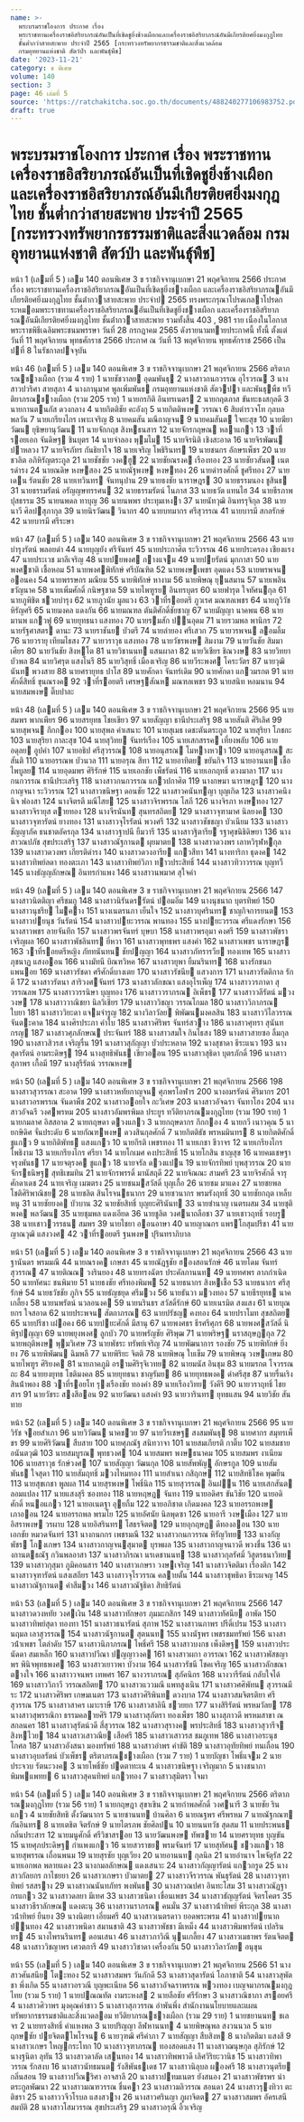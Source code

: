 ```yaml
---
name: >-
  พระบรมราชโองการ ประกาศ เรื่อง
  พระราชทานเครื่องราชอิสริยาภรณ์อันเป็นที่เชิดชูยิ่งช้างเผือกและเครื่องราชอิสริยาภรณ์อันมีเกียรติยศยิ่งมงกุฎไทย
  ชั้นต่ำกว่าสายสะพาย ประจำปี 2565 [กระทรวงทรัพยากรธรรมชาติและสิ่งแวดล้อม
  กรมอุทยานแห่งชาติ สัตว์ป่า และพันธุ์พืช]
date: '2023-11-21'
category: ข พิเศษ
volume: 140
section: 3
page: 46 เล่มที่ 5
source: 'https://ratchakitcha.soc.go.th/documents/488240277106983752.pdf'
draft: true
---
```


# พระบรมราชโองการ ประกาศ เรื่อง พระราชทานเครื่องราชอิสริยาภรณ์อันเป็นที่เชิดชูยิ่งช้างเผือกและเครื่องราชอิสริยาภรณ์อันมีเกียรติยศยิ่งมงกุฎไทย ชั้นต่ำกว่าสายสะพาย ประจำปี 2565 [กระทรวงทรัพยากรธรรมชาติและสิ่งแวดล้อม กรมอุทยานแห่งชาติ สัตว์ป่า และพันธุ์พืช]

หน้า 1 (เลมที่ 5 ) เลม 140 ตอนพิเศษ 3 ข ราชกิจจานุเบกษา 21 พฤศจิกายน 2566 ประกาศ เรื่อง พระราชทานเครื่องราชอิสริยาภรณอันเป็นที่เชิดชูยิ่งชางเผือก และเครื่องราชอิสริยาภรณอันมีเกียรติยศยิ่งมงกุฎไทย ชั้นต่ํากวาสายสะพาย ประจําป 2565 ทรงพระกรุณาโปรดเกลาโปรดกระหมอมพระราชทานเครื่องราชอิสริยาภรณอันเป็นที่เชิดชูยิ่งชางเผือก และเครื่องราชอิสริยาภรณอันมีเกียรติยศยิ่งมงกุฎไทย ชั้นต่ํากวาสายสะพาย รวมทั้งสิ้น 403 , 981 ราย เนื่องในโอกาสพระราชพิธีเฉลิมพระชนมพรรษา วันที่ 28 กรกฎาคม 2565 ดังรายนามทายประกาศนี้ ทั้งนี้ ตั้งแต่วันที่ 11 พฤศจิกายน พุทธศักราช 2566 ประกาศ ณ วันที่ 13 พฤศจิกายน พุทธศักราช 2566 เป็นปที่ 8 ในรัชกาลปจจุบัน

หน้า 46 (เลมที่ 5 ) เลม 140 ตอนพิเศษ 3 ข ราชกิจจานุเบกษา 21 พฤศจิกายน 2566 ตริตาภรณชางเผือก (รวม 4 ราย) 1 นายชัชวาลย อุดมพันธุ 2 นางสาวกนกวรรณ อุไรวรณ 3 นางสาวปวริศา สายสุภา 4 นางภานุมาศ พูลเพิ่มพันธ กรมอุทยานแห่งชาติ สัตวปา และพันธุพืช ทวีติยาภรณชางเผือก (รวม 205 ราย) 1 นายกรกิติ อินทรเนตร 2 นายกฤตภาส ขันทะธงสกุลดี 3 นายกานตนภัส ดวงกลาง 4 นายกิตติชัย คะอังกุ 5 นายกิตติพงษ วรรณา 6 สิบตํารวจโท กุลบล พลวัน 7 นายเกรียงไกร เพาะเจริญ 8 นายคมสัน มณีกาญจน 9 นายคมสันต ใจยะสุข 10 นายฆียาวัฒน ยุธิษยานุวัฒน 11 นายจักกฤช สิงหธนสาร 12 นายจักรกฤษณ หลาแกว 13 วาที่รอยเอก จันดิษฐ ชินบุตร 14 นายจําลอง พุมไม 15 นายจิรนิติ เชิงสะอาด 16 นายจิรพัฒน ปาหลวง 17 นายจิรภัทร กันธิยาใจ 18 นายเจริญ โพธิรินทร 19 นายชนกร อักษรเพ็ชร 20 นายชวลิต อภิหิรัญตระกูล 21 นายชัชชัย วงคฮู 22 นายชัยณรงค เรืองทอง 23 นายชัยวสันต เนตรดํารง 24 นายณดิษ หงษสอง 25 นายณัฐพงษ หงษทอง 26 นายดํารงศักดิ์ ชูศรีทอง 27 นายเดน รัตนชัย 28 นายเทวินทร จันทนุปาน 29 นายธงชัย นาราษฎร 30 นายธรรมนอง ชูสินธ 31 นายธรรมรัตน์ อรัญญษทรรศน 32 นายธรรมรัตน์ โนภาส 33 นายธวัต แทนไฮ 34 นายธีรภาพ ปุสธรรม 35 นายนพดล ทาบุญ 36 นายนพพร ประทุมเหงา 37 นายนัทวุฒิ อินทรรุจิกุล 38 นายนาวี ศิลปสุภากุล 39 นายนิรวัฒน วินากร 40 นายบทมากร ศรีสุวรรณ 41 นายบารมี สกลรักษ์ 42 นายบารมี ศรีระษา

หน้า 47 (เลมที่ 5 ) เลม 140 ตอนพิเศษ 3 ข ราชกิจจานุเบกษา 21 พฤศจิกายน 2566 43 นายบํารุงรัตน์ พลอยดํา 44 นายบุญยัง ศรีจันทร์ 45 นายประกาศิต ระวิวรรณ 46 นายประครอง เชียงแรง 47 นายประเวช มาลีเจริญ 48 นายปยพงศ กางแจม 49 นายปยรัตน์ มุกกาสา 50 นายพงศชาติ เชื้อหอม 51 นายพงศพิทักษ์ ศรีบัณฑิต 52 นายพงษเพชร อุดแดง 53 นายพรพจน ออนคง 54 นายพรรษกร มณียม 55 นายพิทักษ์ หางาม 56 นายพิษณุ ยุนสมาน 57 นายเพลิน ขวัญนาค 58 นายเพิ่มศักดิ์ กนิษฐชาต 59 นายไพฑูรย อินทรบุตร 60 นายฟารุต ใจทัศนกุล 61 นายภูพิชิต ชวยบํารุง 62 นายภูวนัย มูลแวง 63 วาที่รอยตรี ภูวเรศ มณฑลเพชร 64 นายภูวิวัช หิรัญศรี 65 นายมงคล แดงกัน 66 นายมณฑล ตันติศักดิ์ชัยชาญ 67 นายมัญญา นาคพน 68 นายมานพ แกวฟู 69 นายยุทธนา แสงทอง 70 นายรมสัก ปนอุดม 71 นายรวมพล พานิกร 72 นายรัฐศาสตร ดานะ 73 นายราชันย บัวตรี 74 นายลํายอง ศรีเสวก 75 นายวรพจน ลอมลิ้ม 76 นายวรายุ เทียมไธสง 77 นายวราวุธ แสงทอง 78 นายวัชรพงษ สิมงาม 79 นายวันชัย สิมมาเศียร 80 นายวันชัย สิงหโต 81 นายวิชานนท แสนผาลา 82 นายวิเชียร ชิณวงษ 83 นายวิทยา บัวพล 84 นายวิศรุต แสงโนรี 85 นายวิสุทธิ์ เมืองเจริญ 86 นายวีระพงศ โคระวัตร 87 นายวุฒินันท พวงสาย 88 นายศรายุทธ ปาโส 89 นายศักดา จันทร์เดิม 90 นายศักดา แกวมรกต 91 นายศักดิ์สิทธิ์ ขุนณรงค 92 วาที่รอยตรี เศรษฐสัณห มณฑลเพชร 93 นายสนิท หอมนาน 94 นายสมพงษ ติ๊บปาละ

หน้า 48 (เลมที่ 5 ) เลม 140 ตอนพิเศษ 3 ข ราชกิจจานุเบกษา 21 พฤศจิกายน 2566 95 นายสมพร พากเพียร 96 นายสรยุทธ ไชยเขียว 97 นายสัญญา ธานีประเสริฐ 98 นายสันติ ศิริเลิศ 99 นายสุพจน กึกกอง 100 นายสุพล คําเสนาะ 101 นายสุเมธ เดชะตันตระกูล 102 นายสุริยา โภชกะ 103 นายสุริยา กาละสุข 104 นายสุวิทย จันทร์เรือง 105 นายเสกสรรค เที่ยงพลับ 106 นายอดุลย อูปคํา 107 นายอธิป ศรีสุวรรณ 108 นายอนุสรณ โมหางหวา 109 นายอนุสรณ สะสันติ 110 นายอรรณพ บัวนวล 111 นายอรุณ สีทา 112 นายอาทิตย ขยันกิจ 113 นายอานนท เชื้อไพบูลย 114 นายอุดมพร ศิริรักษ์ 115 นายเอกชัย เพ็ชรัตน์ 116 นายเอกฤทธิ์ ดวงมาลา 117 นางกนกวรรณ ธานีประเสริฐ 118 นางสาวกนกวรรณ แกวปกาศิต 119 นางกษมา นาราษฎร 120 นางกาญจนา ระวิวรรณ 121 นางสาวขนิษฐา ดอนชัย 122 นางสาวคนันทญา บุญเกิด 123 นางสาวคนึงนิจ ฟองสา 124 นางจิตรตี มณีไสย 125 นางสาวจิรพรรณ โสภี 126 นางจิรภา หงษทอง 127 นางสาวจิรายุส ตายทอง 128 นางจีรนันท สุนทรสถิตย 129 นางสาวจุฑามาศ นิลยงค 130 นางสาวจุฑารัตน์ ยางทอง 131 นางสาวจุไรรัตน์ พวงศรี 132 นางสาวชัชชญา บัวเนียม 133 นางสาวชัญญาภัค ธนชาตอัครกุล 134 นางสาวฐาปนี ยิ้มวารี 135 นางสาวฐิตารีย รฐาศุขนิธิดิษยา 136 นางสาวณปภัช สุขประเสริฐ 137 นางสาวณัฐกานต ผุยมาตย 138 นางสาวดวงพร เลาหวิรุฬหกุล 139 นางสาวดวงพร เกียรติดํารง 140 นางสาวดวงอารีย แกวสีทา 141 นางทาริกา ธุดงค 142 นางสาวทิพย์ลดา ทองตะเภา 143 นางสาวทิพย์วิภา ทาวประสิทธิ์ 144 นางสาวทิวาวรรณ บุญทวี 145 นางธัญญลักษณ อินทรกําแพง 146 นางสาวนพมาศ สุใจคํา

หน้า 49 (เลมที่ 5 ) เลม 140 ตอนพิเศษ 3 ข ราชกิจจานุเบกษา 21 พฤศจิกายน 2566 147 นางสาวนิตติญา ศรีชมภู 148 นางสาวนิรันดรรัตน์ ปอมอิ่ม 149 นางนุชนาถ บุตรทิพย์ 150 นางสาวนุชรีย ไมคาง 151 นางเนตรนภา เย็นใจ 152 นางสาวบุศรินทร ชาญกิจการยนต 153 นางสาวปยนุช วันรัตน์ 154 นางสาวปยะวรรณ พานทอง 155 นางปยะวรรณ ศรีแดงรักษา 156 นางสาวพชร ลายจันทึก 157 นางสาวพรจันทร์ บุษบา 158 นางสาวพรอุมา คงศรี 159 นางสาวพัชรา เจริญผล 160 นางสาวพัชลินทร ยี่หวา 161 นางสาวพุทธพร แสงคํา 162 นางสาวเพชร นาราษฎร 163 วาที่รอยตรีหญิง ภัททนันทน ชัยปญญา 164 นางสาวภัทรารวีย ทองเทพ 165 นางสาวภุชนาฏ แสงออน 166 นางมัทนี บิณฑวิหค 167 นางสาวยุพา ยิ้มนรินทร 168 นางรักชนก แพนอย 169 นางสาวรัชดา ศรีศักดิ์บางเตย 170 นางสาวรัชนีย แสวงการ 171 นางสาวรัตติกาล รักดี 172 นางสาวรัตนา สาริวงศจันทร์ 173 นางสาวลักขณา แสงอุไรเพ็ญ 174 นางสาววรภาดา สุวรรณลพ 175 นางสาววรรนิษา บุญทอง 176 นางสาววราภรณ อิเพ็ชร 177 นางสาววลีรัตน์ มวงวงษ 178 นางสาววาณิชยา นิลวิเชียร 179 นางสาววิชญา วรรณโกมล 180 นางสาววิภาภรณ ใบยา 181 นางสาววิยะดา แจมจํารูญ 182 นางวิลาวัลย พิพัฒนมงคลสิน 183 นางสาววิไลวรรณ จันตะคาด 184 นางศิรประภา คําใบ 185 นางสาวศิริพร จันทร์สวาง 186 นางสาวศุทรา สุนันทกรญ 187 นางสาวศุภลักษณ ประจันทร์ 188 นางสาวสมใจ กินไธสง 189 นางสาวสายซอ ลิ้มกุล 190 นางสาวสิวรส เจริญรื่น 191 นางสาวสุกัญญา บัวประหลาด 192 นางสุชาดา ธีระแนว 193 นางสุดารัตน์ อามระดิษฐ 194 นางสุทธิพันธ เขียวออน 195 นางสาวสุธิดา บุตรภักดิ์ 196 นางสาวสุภาพร เกื้อมี 197 นางสุรีรัตน์ วรรณหงษ

หน้า 50 (เลมที่ 5 ) เลม 140 ตอนพิเศษ 3 ข ราชกิจจานุเบกษา 21 พฤศจิกายน 2566 198 นางสาวสุวรรณา สะอาด 199 นางสาวหทัยกาญจน ศุภพรโอฬาร 200 นางอมรรัตน์ ศิริมากร 201 นางสาวอรพรรณ จันดาพืช 202 นางสาวออยใจ กะวิเศษ 203 นางสาวอัจฉรา จันทาโฮง 204 นางสาวอัจฉรี วงศพรหม 205 นางสาวอัมพรพิมล ประยูร ทวีติยาภรณมงกุฎไทย (รวม 190 ราย) 1 นายกมลาศ อิสสอาด 2 นายกฤษดา ดวงแกว 3 นายกฤษดากร กึกกอง 4 นายกวี เนาวคุณ 5 นายกษิดิศ จั่นประดับ 6 นายกัณฑพงษ ดวงสินกุลศักดิ์ 7 นายกิตติธัช พรหมมินทร 8 นายกิตติศักดิ์ ชูแกว 9 นายกิติพัทธ แสงแกว 10 นายกีรติ เพชรทอง 11 นายเกชา ชีวาจร 12 นายเกรียงไกร โพธิงาม 13 นายเกรียงไกร ศรียา 14 นายโกเมศ คงประสิทธิ์ 15 นายโกสิน ชาญสุข 16 นายคมเชษฐา จรุงพันธ 17 นายจตุรงค ชูแกว 18 นายจรัล ดวงแปน 19 นายจักรทิพย์ บุพสุวรรณ 20 นายจักรธนิษฐ สุทธิเขมทิน 21 นายจักรพรรดิ์ มานัสฤดี 22 นายจิณณะ สามศรี 23 นายจิรศักดิ์ จารุศักดาเดช 24 นายเจริญ เมฆตรง 25 นายชนมสวัสดิ์ บุญเกื้อ 26 นายชม มาแดง 27 นายชยพล โชติศิริพาณิชย 28 นายชลิต สินโรจนธนากร 29 นายชวนากร พรมรังฤทธิ์ 30 นายชัยกฤต เหล็บหนู 31 นายชัยยงค บัวบาน 32 นายชัยสิทธิ์ บุญยะศิรินันท 33 นายชํานาญ เนตรผสม 34 นายชุติพงค พลวัฒน 35 นายชุมพล แดงเอียด 36 นายชูลิต วงศนาถลือชา 37 นายเชาวฤทธิ์ รอบรู 38 นายเชาววรรธน สมพร 39 นายไชยา ออนอาษา 40 นายญาณกร แพรโกสุมปรีชา 41 นายญาณวุฒิ แสงวงศ 42 วาที่รอยตรี ฐนพงษ ปุรินทราภิบาล

หน้า 51 (เลมที่ 5 ) เลม 140 ตอนพิเศษ 3 ข ราชกิจจานุเบกษา 21 พฤศจิกายน 2566 43 นายฐานันดร พรมมณี 44 นายณรงค เกษสา 45 นายณัฏฐชัย ฮองสอนรักษ์ 46 นายโดม จันทร์สุวรรณ 47 นายติณณ วงรินยอง 48 นายทรงฉัตร ประคัลภานนท 49 นายทศพร ลาภกําเนิด 50 นายทัศนะ ชนพิมาย 51 นายธงชัย ศรีทองพิมพ 52 นายธนากร สิงหเชื้อ 53 นายธนากร ศรีสุรักษ์ 54 นายธวัชชัย ภูกิจ 55 นายธัญชยุด ศรีมวง 56 นายธันวา มวงทอง 57 นายธีรยุทธ นาคเกลี้ยง 58 นายนพรัตน์ นวลอนงค 59 นายนรินธร สวัสดิ์รักษ์ 60 นายเนรมิต สงแสง 61 นายบุณยกร ใจสอาด 62 นายประพจน สัตถาภรณ 63 นายปรัชญ คงทอง 64 นายปราโมท สุขสถิตย 65 นายปรีชา เฝอคง 66 นายปยะศักดิ์ มีสานุ 67 นายพงศธร ธีรศรีศุภร 68 นายพงศสวัสดิ์ นิพิฐปญญา 69 นายพยุงพงศ ลูกบัว 70 นายพรัญชัย ศิริพุฒ 71 นายพริษฐ นราสฤษฏกุล 72 นายพฤติพงษ พุมวิเศษ 73 นายพัชระ ทรัพย์เจริญ 74 นายพัฒนาการ รองชัย 75 นายพิทักษ์ ยิ่งยง 76 นายพิพัฒน ฉิมพลี 77 นายพิริยะ จิตติ 78 นายพิษณุ ใบเข็ม 79 นายพิษณุ วงษเกษม 80 นายไพฑูร ศิริยงค 81 นายภาคภูมิ อรามศิริรุจิเวทย 82 นายมนัส อินชุม 83 นายมรกต โจวรรณถะ 84 นายยงยุทธ โชติมงคล 85 นายยุทธนา ชาญรัมย 86 นายยุทธพงค ดําศรีสุข 87 นายรื่นเริง สินน้ําพอง 88 วาที่รอยโท รุงเรืองชัย ทองคํา 89 นายเรืองวิทย วังคีรี 90 นายวราฤทธิ์ ไชยสาร 91 นายวัชระ สงสีออน 92 นายวัฒนา แสงคํา 93 นายวารินทร ยุทธแสน 94 นายวิชัย สันทาย

หน้า 52 (เลมที่ 5 ) เลม 140 ตอนพิเศษ 3 ข ราชกิจจานุเบกษา 21 พฤศจิกายน 2566 95 นายวิรัช จอยสําเภา 96 นายวิวัฒน นาคชวย 97 นายวีรเชษฐ สงสมพันธุ 98 นายศากร สมุทรเพ็ชร 99 นายศิริวัฒน สืบสาย 100 นายศุภณัฐ สนิทวาจา 101 นายสมเกียรติ กาติ๊บ 102 นายสมชาย อนันตวุฒิ 103 นายสมบูรณ พุทธวงศ 104 นายสมพร พงษธนาคม 105 นายสมพร งาเนียม 106 นายสราวุธ รักษ์วงศ 107 นายสัญญา วัฒนกุล 108 นายสัพพัญู อักษรกูล 109 นายสัมพันธ ใจสุดา 110 นายสัมฤทธิ์ มวงไหมทอง 111 นายสําเนา กสิฤกษ 112 นายสิทธิโชค พุฒยืน 113 นายสุขเกชา พูลผล 114 นายสุรพงษ โพธิ์นิล 115 นายสุวรรณ อินฝน 116 นายเสกสันต ลอมแปลง 117 นายแสงสุรี ซองทอง 118 นายหฤษฏ จันทง 119 นายอดิศร ขันวิชัย 120 นายอดิศักดิ์ หนอแกว 121 นายอเนตฐา อุยกิ้ม 122 นายอภิชาต เกิดมงคล 123 นายอรรถพงษ เภาออน 124 นายอรรถพล พรมโย 125 นายอัศนัย นิลพุดซา 126 นายอารี วงษเมือง 127 นายอิสราพงษ วรผาบ 128 นายอิสรินทร โสธรจิตต 129 นายอุกฤษฏ ดีทองออน 130 นายเอกชัย หมวดจันทร์ 131 นางกนกกร เพชรมณี 132 นางสาวกนกวรรณ หิรัญวิทย 133 นางกัญพัชร โกงเกษร 134 นางสาวกาญจนสุมาต บุรพผล 135 นางสาวกาญจนาวดี พวงชื่น 136 นางกานตธณัฐ กวินพลอาสา 137 นางสาวกิรณา นรเดชานนท 138 นางสาวกุลรัศมิ์ วิสูตรธนาวิทย 139 นางสาวกุสุมา ภูมิคอนสาร 140 นางสาวเกษรา วงษเจริญ 141 นางสาวจิตติมา เรืองติก 142 นางสาวจุฑารัตน์ แสงเสถียร 143 นางสาวจุไรวรรณ คลายตั้น 144 นางสาวชุพธิดา ธีระผจญ 145 นางสาวณัฐกานต คําสีมวง 146 นางสาวณัฐธิดา สิทธิรัตน์

หน้า 53 (เลมที่ 5 ) เลม 140 ตอนพิเศษ 3 ข ราชกิจจานุเบกษา 21 พฤศจิกายน 2566 147 นางสาวดวงหทัย วงศเงิน 148 นางสาวทักษอร ภุมมะกสิกร 149 นางสาวทัศนีย อาพัด 150 นางสาวทิพย์สุดา ทองทา 151 นางสาวธนารัตน์ สุภาพ 152 นางสาวนภาพร ปรีดิ์เปรม 153 นางสาวนฤมล เลาสุวรรณ 154 นางสาวนัฐกานต สุตนนท 155 นางนัฐพร เพชรชมทรัพย์ 156 นางสาวน้ําเพชร โตลําดับ 157 นางสาวนิภาภรณ โพธิ์ศรี 158 นางสาวบงกช เพ็งดิษฐ 159 นางสาวประนัดดา สมเหล็ก 160 นางสาวปวีณา ปญญาวงค 161 นางสาวผกา อวรรณา 162 นางสาวพัสชญาพร พินิจพุทธพงศ 163 นางสาวเยาวพา บัวงาม 164 นางสาวรัชนี โชคเจริญ 165 นางสาวลักขณา ตางใจ 166 นางสาววจนพร เทพศร 167 นางวราภรณ สุภัคนิกร 168 นางวารีรัตน์ กลับใจได้ 169 นางสาววิภาวี วรรณสถิตย 170 นางสาวแววมณี แพทสูงเนิน 171 นางสาวศศิพัทน สุวรรณมีระ 172 นางสาวศิริพร เกษมเนตร 173 นางสาวศิริพินท ดวงบาล 174 นางสาวสมจิตรติยา ศรีสุวรรณ 175 นางสาวสาคร เมาะราษี 176 นางสาวสาลินี ชวยยก 177 นางสิริรัตน์ พรหมวัลย 178 นางสาวสุพรรณิกา ธรรมคลายศิริ 179 นางสาวสุภัตรา ทองเพ็ชร 180 นางสุภาวดี พรหมสาขา ณ สกลนคร 181 นางสาวสุรัตน์วดี สี่สุวรรณ 182 นางสาวสุรางค พรประสิทธิ์ 183 นางสาวสุวารีจ สิงหไวย 184 นางสาวเสาวณีย เสือศรี 185 นางสาวเสาวรส ชมภูเทพ 186 นางสาวอระนุช โกศล 187 นางสาวอังสนา มองทรัพย์ 188 นางสาวอําพร คําขัติ 189 นางสาวอุทัยทิพย์ ทนเถื่อน 190 นางสาวอุบลรัตน์ บัวเพ็ชร ตริตาภรณชางเผือก (รวม 7 ราย) 1 นายบัญชา โพธิ์แจม 2 นายประจวบ รัตนะวงค 3 นายโพธิ์ชัย ปดตาทะเน 4 นางสาวขนิษฐา เจริญมาก 5 นางชนาภา พิมพแพทย 6 นางสาวสุคนทิพย์ แกวทอง 7 นางสาวสุมิตรา ใจมา

หน้า 54 (เลมที่ 5 ) เลม 140 ตอนพิเศษ 3 ข ราชกิจจานุเบกษา 21 พฤศจิกายน 2566 ตริตาภรณมงกุฎไทย (รวม 56 ราย) 1 นายกฤษฎา สุขาเขิน 2 นายกําพลศักดิ์ วงศนารี 3 นายชัย รินแกว 4 นายชัยสิทธิ ตั้งวัฒนากร 5 นายชานนท บ้านศิลา 6 นายณฐพร ศรีพรหม 7 นายณัฐกณฑ กันอินทร 8 นายเตชิต จิตรักษ์ 9 นายไตรภพ ชัยศิลปน 10 นายนนทวัช สุดสม 11 นายประพนธ กลิ่นประสาร 12 นายมนูศักดิ์ ศรีวิชาสรอย 13 นายวัฒนพงษ ทัพซาย 14 นายศรายุทธ บุญขัน 15 นายศุภประดิษฐ กําแพงแกว 16 นายสวราชย พรมจันทร์ 17 นายสุทัศน ชวงแกว 18 นายสุพรรณ เถื่อนพนม 19 นายสุรชัย บุญเวียง 20 นายอานนท กุลนิล 21 นายอํานาจ ไพจัตุรัส 22 นายเอกพล พลายแดง 23 นางกมลลักษณ แดงเสนาะ 24 นางสาวกัญญารัตน์ แกวกรูด 25 นางสาวกัลยกร กาไชยยา 26 นางสาวเกษรา บัวมาตย 27 นางสาวจีรวรรณ พันธุรัตน์ 28 นางสาวจุฑาทิพย์ รสสราง 29 นางสาวณนันทภัทร พงพันธ 30 นางสาวณปศา อินทะโสม 31 นางสาวณัฏฐา กรแกว 32 นางสาวดลยา มีเทศ 33 นางสาวธนิดา เขื่อนเพชร 34 นางสาวธัญญรัตน์ จิตรโคตร 35 นางสาวธีราลักษณ แดงตะนุ 36 นางสาวนราภรณ คนมั่น 37 นางสาวน้ําทิพย์ พีระกุล 38 นางสาวน้ําทิพย์ ยืนยง 39 นางนิตยา เอี่ยมศรี 40 นางสาวเนตรดาว ยอดพระพรม 41 นางสาวปยนาถ ปนทอง 42 นางสาวพนิดา สมานชาติ 43 นางสาวพัชชา มีเหม็ง 44 นางสาวพิมพารัตน์ เปลรินทร 45 นางไพรนรินทร ดอนเสนา 46 นางสาวภาวิณี นุนเกลี้ยง 47 นางสาวเมธาพร รัตนจิตต 48 นางสาววิชญาพร เศวตการี 49 นางสาววิชาดา เครื่องกัน 50 นางสาววิลาวัลย อนุขุน

หน้า 55 (เลมที่ 5 ) เลม 140 ตอนพิเศษ 3 ข ราชกิจจานุเบกษา 21 พฤศจิกายน 2566 51 นางสาวศันสนีย โตะทอง 52 นางสาวสมพร วันภักดี 53 นางสาวสุดารัตน์ โอภาชาติ 54 นางสาวสุพัตชา พึ่งเกิด 55 นางสาวอรวณี บุญพะเนียด 56 นางสาวอัจฉราพรรณ พวงทอง เบญจมาภรณมงกุฎไทย (รวม 5 ราย) 1 นายปณณทัต งามระหงส 2 นายลือชัย ศรีรักษา 3 นางสาวณิชาภา สรอยศรี 4 นางสาวศิวาพร มุงคุณคําชาว 5 นางสาวสุภวรรณ อําพันพึ่ง สํานักงานนโยบายและแผนทรัพยากรธรรมชาติและสิ่งแวดลอม ทวีติยาภรณชางเผือก (รวม 29 ราย) 1 นายชยานนท ชเลจร 2 นายทรงสิทธิ์ คําแหงพล 3 นายปริญญา ลีฬหานนท 4 นายพิษณุพล สงวนนวล 5 นายฤกษชัย ปยจิตตไพโรจน 6 นายวุฑฒิ ศรีคําภา 7 นายสัญญา สืบสิงห 8 นางกิตติมา แสงสี 9 นางสาวเกษร ใหญกระโทก 10 นางสาวจุฑาภรณ ทองสอดแสง 11 นางสาวฌนุษกุล สุภิรักษ์ 12 นางฐนิตา ลุทัน 13 นางสาวดาลัด เสนทอง 14 นางสาวทิพพาวดี เลิศวิริยะวานิช 15 นางสาวทิพาวรรณ รักสงบ 16 นางสาวนัทธมนต รังสีพันธเดช 17 นางสาวนิลุบล ผองศรี 18 นางสาวนุตรีย กลิ่นสอน 19 นางสาวปวีณริศา อาจสาลี 20 นางสาวปทมเนตร ยังสนอง 21 นางสาวพัชรพร นําตระกูลพัฒนา 22 นางสาวมณฑวรรณ ชื่นคา 23 นางสาวมลิวรรณ สอนดา 24 นางสาวรุงทิวา ตะติชรา 25 นางสาววจีวโรบล แสงสวาง 26 นางสาวศรินญา ภูผาจิตต 27 นางสาวสมพร อัครเสนีสมบัติ 28 นางสาวโสมวรรณ สุขประเสริฐ 29 นางสาวอรุณี อิ้วเจริญ

